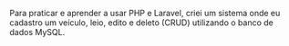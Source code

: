Para praticar e aprender a usar PHP e Laravel, criei um sistema onde eu cadastro um veículo, leio, edito e deleto (CRUD) utilizando o banco de dados MySQL.
